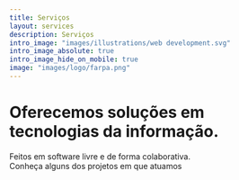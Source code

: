 ```yaml
---
title: Serviços
layout: services
description: Serviços
intro_image: "images/illustrations/web development.svg"
intro_image_absolute: true
intro_image_hide_on_mobile: true
image: "images/logo/farpa.png"
---
```


# Oferecemos soluções em tecnologias da informação.

Feitos em software livre e de forma colaborativa. <br>
Conheça alguns dos projetos em que atuamos